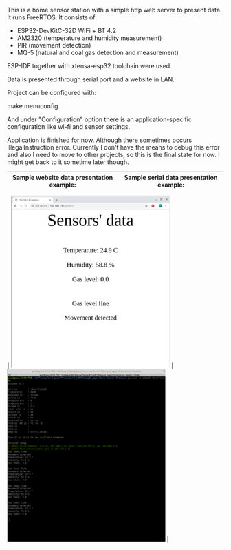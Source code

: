 
This is a home sensor station with a simple http web server to present data. It runs FreeRTOS. It consists of:
- ESP32-DevKitC-32D WiFi + BT 4.2 
- AM2320 (temperature and humidity measurement)
- PIR (movement detection)
- MQ-5 (natural and coal gas detection and measurement)

ESP-IDF together with xtensa-esp32 toolchain were used.

Data is presented through serial port and a website in LAN.

Project can be configured with:

make menuconfig

And under "Configuration" option there is an application-specific configuration like wi-fi and sensor settings.

Application is finished for now. Although there sometimes occurs IllegalInstruction error.
Currently I don't have the means to debug this error and also I need to move to other projects,
so this is the final state for now. I might get back to it sometime later though.

|Sample website data presentation example:|Sample serial data presentation example:|
|-----------------------------------------|----------------------------------------|

| <img src="https://github.com/EmbeddedPaul166/Home-Sensor-Station/blob/master/sample_output_website.png" height="400"> | <img src="https://github.com/EmbeddedPaul166/Home-Sensor-Station/blob/master/sample_output_serial.png" height="400"> |





